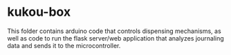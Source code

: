 # kukou-box

This folder contains arduino code that controls dispensing mechanisms, as well as code to run the flask server/web application that analyzes journaling data and sends it to the microcontroller.
